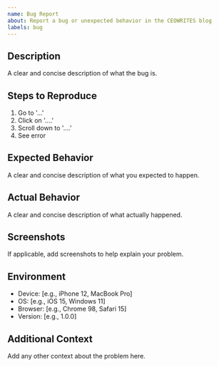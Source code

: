 ```yaml
---
name: Bug Report
about: Report a bug or unexpected behavior in the CEOWRITES blog
labels: bug
---
```


## Description
A clear and concise description of what the bug is.

## Steps to Reproduce
1. Go to '...'
2. Click on '....'
3. Scroll down to '....'
4. See error

## Expected Behavior
A clear and concise description of what you expected to happen.

## Actual Behavior
A clear and concise description of what actually happened.

## Screenshots
If applicable, add screenshots to help explain your problem.

## Environment
- Device: [e.g., iPhone 12, MacBook Pro]
- OS: [e.g., iOS 15, Windows 11]
- Browser: [e.g., Chrome 98, Safari 15]
- Version: [e.g., 1.0.0]

## Additional Context
Add any other context about the problem here.
